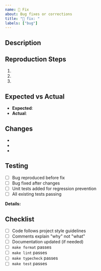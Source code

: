 ```yaml
---
name: 🧩 Fix
about: Bug fixes or corrections
title: "🧩 fix: "
labels: ["bug"]
---
```


<!--
Title Format: 🧩 fix: <short description>
Example: 🧩 fix: block configuration not visible in edit mode
-->

## Description
<!-- What bug does this fix? -->


## Reproduction Steps
<!-- How to reproduce the bug -->
1.
2.
3.


## Expected vs Actual
- **Expected**: <!-- What should happen -->
- **Actual**: <!-- What actually happens -->


## Changes
<!-- List the main changes -->
-
-
-


## Testing
<!-- How was this tested? How can reviewers verify the fix? -->
- [ ] Bug reproduced before fix
- [ ] Bug fixed after changes
- [ ] Unit tests added for regression prevention
- [ ] All existing tests passing

**Details:**


## Checklist
- [ ] Code follows project style guidelines
- [ ] Comments explain "why" not "what"
- [ ] Documentation updated (if needed)
- [ ] `make format` passes
- [ ] `make lint` passes
- [ ] `make typecheck` passes
- [ ] `make test` passes

